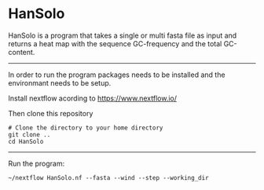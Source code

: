 # HanSolo

HanSolo is a program that takes a single or multi fasta file as input and returns a heat map with the sequence GC-frequency and the total GC-content. 

---

In order to run the program packages needs to be installed and the environmant needs to be setup. 

Install nextflow acording to https://www.nextflow.io/

Then clone this repository  

```
# Clone the directory to your home directory
git clone ..
cd HanSolo
```

---

Run the program: 
```
~/nextflow HanSolo.nf --fasta --wind --step --working_dir 

